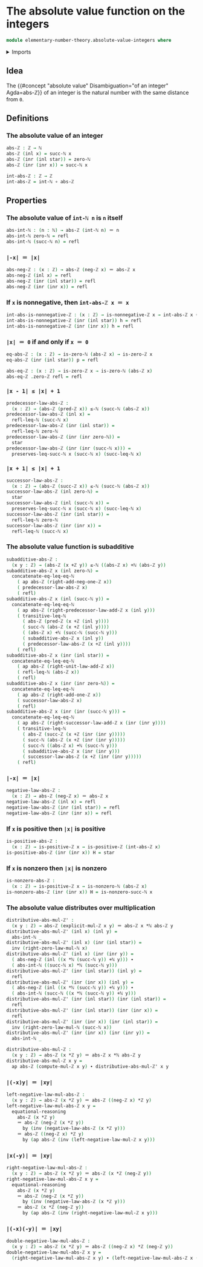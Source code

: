 # The absolute value function on the integers

```agda
module elementary-number-theory.absolute-value-integers where
```

<details><summary>Imports</summary>

```agda
open import elementary-number-theory.addition-integers
open import elementary-number-theory.addition-natural-numbers
open import elementary-number-theory.inequality-natural-numbers
open import elementary-number-theory.integers
open import elementary-number-theory.multiplication-integers
open import elementary-number-theory.multiplication-natural-numbers
open import elementary-number-theory.natural-numbers
open import elementary-number-theory.nonnegative-integers
open import elementary-number-theory.positive-integers

open import foundation.action-on-identifications-functions
open import foundation.coproduct-types
open import foundation.function-types
open import foundation.identity-types
open import foundation.unit-type
```

</details>

## Idea

The {{#concept "absolute value" Disambiguation="of an integer" Agda=abs-ℤ}} of
an integer is the natural number with the same distance from `0`.

## Definitions

### The absolute value of an integer

```agda
abs-ℤ : ℤ → ℕ
abs-ℤ (inl x) = succ-ℕ x
abs-ℤ (inr (inl star)) = zero-ℕ
abs-ℤ (inr (inr x)) = succ-ℕ x

int-abs-ℤ : ℤ → ℤ
int-abs-ℤ = int-ℕ ∘ abs-ℤ
```

## Properties

### The absolute value of `int-ℕ n` is `n` itself

```agda
abs-int-ℕ : (n : ℕ) → abs-ℤ (int-ℕ n) ＝ n
abs-int-ℕ zero-ℕ = refl
abs-int-ℕ (succ-ℕ n) = refl
```

### `|-x| ＝ |x|`

```agda
abs-neg-ℤ : (x : ℤ) → abs-ℤ (neg-ℤ x) ＝ abs-ℤ x
abs-neg-ℤ (inl x) = refl
abs-neg-ℤ (inr (inl star)) = refl
abs-neg-ℤ (inr (inr x)) = refl
```

### If `x` is nonnegative, then `int-abs-ℤ x ＝ x`

```agda
int-abs-is-nonnegative-ℤ : (x : ℤ) → is-nonnegative-ℤ x → int-abs-ℤ x ＝ x
int-abs-is-nonnegative-ℤ (inr (inl star)) h = refl
int-abs-is-nonnegative-ℤ (inr (inr x)) h = refl
```

### `|x| ＝ 0` if and only if `x ＝ 0`

```agda
eq-abs-ℤ : (x : ℤ) → is-zero-ℕ (abs-ℤ x) → is-zero-ℤ x
eq-abs-ℤ (inr (inl star)) p = refl

abs-eq-ℤ : (x : ℤ) → is-zero-ℤ x → is-zero-ℕ (abs-ℤ x)
abs-eq-ℤ .zero-ℤ refl = refl
```

### `|x - 1| ≤ |x| + 1`

```agda
predecessor-law-abs-ℤ :
  (x : ℤ) → (abs-ℤ (pred-ℤ x)) ≤-ℕ (succ-ℕ (abs-ℤ x))
predecessor-law-abs-ℤ (inl x) =
  refl-leq-ℕ (succ-ℕ x)
predecessor-law-abs-ℤ (inr (inl star)) =
  refl-leq-ℕ zero-ℕ
predecessor-law-abs-ℤ (inr (inr zero-ℕ)) =
  star
predecessor-law-abs-ℤ (inr (inr (succ-ℕ x))) =
  preserves-leq-succ-ℕ x (succ-ℕ x) (succ-leq-ℕ x)
```

### `|x + 1| ≤ |x| + 1`

```agda
successor-law-abs-ℤ :
  (x : ℤ) → (abs-ℤ (succ-ℤ x)) ≤-ℕ (succ-ℕ (abs-ℤ x))
successor-law-abs-ℤ (inl zero-ℕ) =
  star
successor-law-abs-ℤ (inl (succ-ℕ x)) =
  preserves-leq-succ-ℕ x (succ-ℕ x) (succ-leq-ℕ x)
successor-law-abs-ℤ (inr (inl star)) =
  refl-leq-ℕ zero-ℕ
successor-law-abs-ℤ (inr (inr x)) =
  refl-leq-ℕ (succ-ℕ x)
```

### The absolute value function is subadditive

```agda
subadditive-abs-ℤ :
  (x y : ℤ) → (abs-ℤ (x +ℤ y)) ≤-ℕ ((abs-ℤ x) +ℕ (abs-ℤ y))
subadditive-abs-ℤ x (inl zero-ℕ) =
  concatenate-eq-leq-eq-ℕ
    ( ap abs-ℤ (right-add-neg-one-ℤ x))
    ( predecessor-law-abs-ℤ x)
    ( refl)
subadditive-abs-ℤ x (inl (succ-ℕ y)) =
  concatenate-eq-leq-eq-ℕ
    ( ap abs-ℤ (right-predecessor-law-add-ℤ x (inl y)))
    ( transitive-leq-ℕ
      ( abs-ℤ (pred-ℤ (x +ℤ (inl y))))
      ( succ-ℕ (abs-ℤ (x +ℤ (inl y))))
      ( (abs-ℤ x) +ℕ (succ-ℕ (succ-ℕ y)))
      ( subadditive-abs-ℤ x (inl y))
      ( predecessor-law-abs-ℤ (x +ℤ (inl y))))
    ( refl)
subadditive-abs-ℤ x (inr (inl star)) =
  concatenate-eq-leq-eq-ℕ
    ( ap abs-ℤ (right-unit-law-add-ℤ x))
    ( refl-leq-ℕ (abs-ℤ x))
    ( refl)
subadditive-abs-ℤ x (inr (inr zero-ℕ)) =
  concatenate-eq-leq-eq-ℕ
    ( ap abs-ℤ (right-add-one-ℤ x))
    ( successor-law-abs-ℤ x)
    ( refl)
subadditive-abs-ℤ x (inr (inr (succ-ℕ y))) =
  concatenate-eq-leq-eq-ℕ
    ( ap abs-ℤ (right-successor-law-add-ℤ x (inr (inr y))))
    ( transitive-leq-ℕ
      ( abs-ℤ (succ-ℤ (x +ℤ (inr (inr y)))))
      ( succ-ℕ (abs-ℤ (x +ℤ (inr (inr y)))))
      ( succ-ℕ ((abs-ℤ x) +ℕ (succ-ℕ y)))
      ( subadditive-abs-ℤ x (inr (inr y)))
      ( successor-law-abs-ℤ (x +ℤ (inr (inr y)))))
    ( refl)
```

### `|-x| ＝ |x|`

```agda
negative-law-abs-ℤ :
  (x : ℤ) → abs-ℤ (neg-ℤ x) ＝ abs-ℤ x
negative-law-abs-ℤ (inl x) = refl
negative-law-abs-ℤ (inr (inl star)) = refl
negative-law-abs-ℤ (inr (inr x)) = refl
```

### If `x` is positive then `|x|` is positive

```agda
is-positive-abs-ℤ :
  (x : ℤ) → is-positive-ℤ x → is-positive-ℤ (int-abs-ℤ x)
is-positive-abs-ℤ (inr (inr x)) H = star
```

### If `x` is nonzero then `|x|` is nonzero

```agda
is-nonzero-abs-ℤ :
  (x : ℤ) → is-positive-ℤ x → is-nonzero-ℕ (abs-ℤ x)
is-nonzero-abs-ℤ (inr (inr x)) H = is-nonzero-succ-ℕ x
```

### The absolute value distributes over multiplication

```agda
distributive-abs-mul-ℤ' :
  (x y : ℤ) → abs-ℤ (explicit-mul-ℤ x y) ＝ abs-ℤ x *ℕ abs-ℤ y
distributive-abs-mul-ℤ' (inl x) (inl y) =
  abs-int-ℕ _
distributive-abs-mul-ℤ' (inl x) (inr (inl star)) =
  inv (right-zero-law-mul-ℕ x)
distributive-abs-mul-ℤ' (inl x) (inr (inr y)) =
  ( abs-neg-ℤ (inl ((x *ℕ (succ-ℕ y)) +ℕ y))) ∙
  ( abs-int-ℕ ((succ-ℕ x) *ℕ (succ-ℕ y)))
distributive-abs-mul-ℤ' (inr (inl star)) (inl y) =
  refl
distributive-abs-mul-ℤ' (inr (inr x)) (inl y) =
  ( abs-neg-ℤ (inl ((x *ℕ (succ-ℕ y)) +ℕ y))) ∙
  ( abs-int-ℕ (succ-ℕ ((x *ℕ (succ-ℕ y)) +ℕ y)))
distributive-abs-mul-ℤ' (inr (inl star)) (inr (inl star)) =
  refl
distributive-abs-mul-ℤ' (inr (inl star)) (inr (inr x)) =
  refl
distributive-abs-mul-ℤ' (inr (inr x)) (inr (inl star)) =
  inv (right-zero-law-mul-ℕ (succ-ℕ x))
distributive-abs-mul-ℤ' (inr (inr x)) (inr (inr y)) =
  abs-int-ℕ _

distributive-abs-mul-ℤ :
  (x y : ℤ) → abs-ℤ (x *ℤ y) ＝ abs-ℤ x *ℕ abs-ℤ y
distributive-abs-mul-ℤ x y =
  ap abs-ℤ (compute-mul-ℤ x y) ∙ distributive-abs-mul-ℤ' x y
```

### `|(-x)y| ＝ |xy|`

```agda
left-negative-law-mul-abs-ℤ :
  (x y : ℤ) → abs-ℤ (x *ℤ y) ＝ abs-ℤ ((neg-ℤ x) *ℤ y)
left-negative-law-mul-abs-ℤ x y =
  equational-reasoning
    abs-ℤ (x *ℤ y)
    ＝ abs-ℤ (neg-ℤ (x *ℤ y))
      by (inv (negative-law-abs-ℤ (x *ℤ y)))
    ＝ abs-ℤ ((neg-ℤ x) *ℤ y)
      by (ap abs-ℤ (inv (left-negative-law-mul-ℤ x y)))
```

### `|x(-y)| ＝ |xy|`

```agda
right-negative-law-mul-abs-ℤ :
  (x y : ℤ) → abs-ℤ (x *ℤ y) ＝ abs-ℤ (x *ℤ (neg-ℤ y))
right-negative-law-mul-abs-ℤ x y =
  equational-reasoning
    abs-ℤ (x *ℤ y)
    ＝ abs-ℤ (neg-ℤ (x *ℤ y))
      by (inv (negative-law-abs-ℤ (x *ℤ y)))
    ＝ abs-ℤ (x *ℤ (neg-ℤ y))
      by (ap abs-ℤ (inv (right-negative-law-mul-ℤ x y)))
```

### `|(-x)(-y)| ＝ |xy|`

```agda
double-negative-law-mul-abs-ℤ :
  (x y : ℤ) → abs-ℤ (x *ℤ y) ＝ abs-ℤ ((neg-ℤ x) *ℤ (neg-ℤ y))
double-negative-law-mul-abs-ℤ x y =
  (right-negative-law-mul-abs-ℤ x y) ∙ (left-negative-law-mul-abs-ℤ x (neg-ℤ y))
```
